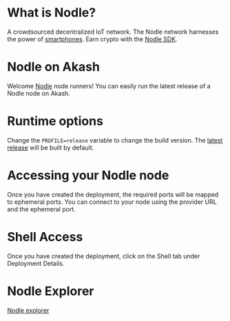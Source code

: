 # What is Nodle?

A crowdsourced decentralized IoT network.  The Nodle network harnesses the power of [smartphones](https://www.nodle.com/products/cash_app).  Earn crypto with the [Nodle SDK](https://www.nodle.com/products/sdk).

# Nodle on Akash

Welcome [Nodle](https://nodle.com/) node runners! You can easily run the latest release of a Nodle node on Akash.

# Runtime options

Change the `PROFILE=release` variable to change the build version.  The [latest release](https://github.com/NodleCode/chain/) will be built by default.

# Accessing your Nodle node

Once you have created the deployment, the required ports will be mapped to ephemeral ports.  You can connect to your node using the provider URL and the ephemeral port.

# Shell Access

Once you have created the deployment, click on the Shell tab under Deployment Details. 

# Nodle Explorer

[Nodle explorer](https://explorer.nodle.com)
